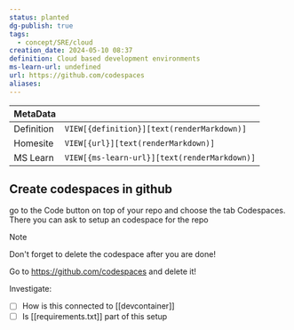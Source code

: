 ```yaml
---
status: planted
dg-publish: true
tags:
  - concept/SRE/cloud
creation_date: 2024-05-10 08:37
definition: Cloud based development environments
ms-learn-url: undefined
url: https://github.com/codespaces
aliases:
---
```


| MetaData   |                                              |
| ---------- | -------------------------------------------- |
| Definition | `VIEW[{definition}][text(renderMarkdown)]`   |
| Homesite   | `VIEW[{url}][text(renderMarkdown)]`          |
| MS Learn   | `VIEW[{ms-learn-url}][text(renderMarkdown)]` |

## Create codespaces in github
go to the Code button on top of your repo and choose the tab Codespaces.
There you can ask to setup an codespace for the repo


> [!NOTE]
> Don't forget to delete the codespace after you are done!

Go to https://github.com/codespaces and delete it!

Investigate:

- [ ] How is this connected to [[devcontainer]]
- [ ] Is [[requirements.txt]] part of this setup

